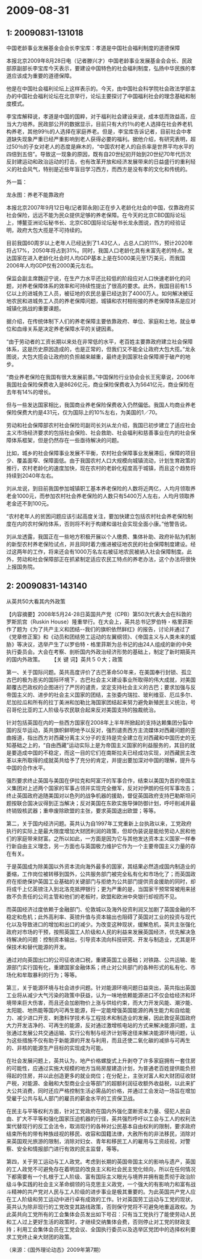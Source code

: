 # 2009-08-31

## 1: 20090831-131018

中国老龄事业发展基金会会长李宝库：孝道是中国社会福利制度的道德保障

本报北京2009年8月28日电（记者滕兴才）中国老龄事业发展基金会会长、民政部原副部长李宝库今天表示，要建设中国特色的社会福利制度，弘扬中华民族的孝道应该成为重要的道德保障。

他是在中国社会福利论坛上这样表示的。今天，由中国社会科学院社会政法学部主办的中国社会福利论坛在北京举行，论坛主要探讨了中国福利社会的理念基础和制度模式。

李宝库解释说，孝道是中国的国粹，对于福利社会建设来说，成本低而效益高，应当大力培养。民政部公开的数据显示，目前只有大约1％的老人选择在社会养老机构养老，其他99％的人选择在家庭养老。但是，李宝库告诉记者，目前社会中孝道缺失现象严重已经严重影响到老人获得必要的福利。据他介绍，有研究表明，超过50％的子女对老人的态度是麻木的，“中国农村老人的自杀率是世界平均水平的四倍到五倍”。导致这一现象的原因，既有自20世纪初开始到20世纪70年代历次反封建运动和政治运动的打击，也有改革开放和经济发展带来的日益盛行的重利轻义的社会风气，特别是近些年盲目学习西方，而西方是没有孝的文化和传统的。

外一篇：

龙永图：养老不能靠政府

本报北京2007年9月12日电(记者郭永刚)正在步入老龄化社会的中国，仅靠政府买社会保险，远远不能为民众提供足够的养老保障。在今天的北京CBD国际论坛上，博鳌亚洲论坛秘书长、北京CBD国际论坛秘书长龙永图说，西方的经验证明，政府大包大揽是不可持续的。 

目前我国60周岁以上老年人已经达到了1.43亿人，占总人口的11%，预计2020年将占17%，2050年将占到31%。同时，我国人口老龄化具有未富先老的特点。发达国家在进入老龄化社会时人均GDP基本上是在5000美元至1万美元，而我国2006年人均GDP仅有2000美元左右。 

保监会副主席魏迎宁说，在生产力水平还比较低的阶段应对人口快速老龄化的问题，对养老保障体系的效率和可持续性提出了很高的要求。此外，我国目前有1.5亿以上的进城务工人员，被征地的农民总量已经达到了4000万人。如何解决被征地农民和进城务工人员的养老保障问题，城镇和农村相衔接的养老保障体系是应对城镇化挑战的重要课题。 

据介绍，在传统体制下人们的养老保障主要依靠政府、单位、家庭和土地，就业单位和血缘关系是决定养老保障水平的关键因素。 

“由于劳动者的工资长期以来处在非常低的水平，老百姓主要靠政府建立社会保障体系，这是历史原因造成的，也是正常的，但我们又不能全让政府大包大揽。”龙永图说，大包大揽会让政府的负担越来越重，最终走到国家社会保障濒于破产的地步。 

“商业养老保险在我国有很大发展前景。”中国保险行业协会会长王宪章说，2006年我国社会保险保费收入是8626亿元，商业保险保费收入为5641亿元，商业保险在去年有14%的增长。 

但与一些发达国家相比，我国商业养老保险保费收入仍然偏低。我国人均商业养老保险保费大约是431元，仅为国际上的10%左右，为美国的1／70。 

劳动和社会保障部农村社会保险司副司长刘从龙介绍，我国已初步建立了适应社会主义市场经济要求的包括社会保险、社会救助、社会福利和慈善事业在内的社会保障体系框架，但是仍然存在一些亟待解决的问题。 

比如，城乡的社会保障事业发展不平衡，农村社会保障事业发展滞后，保障的项目少、覆盖面窄、保障面低。由于我国农村人口大规模向城镇流动，计划生育政策的推行，农村老龄化的速度加快，现在农村的老龄化程度高于城镇，而且这个趋势将持续到2040年左右。 

刘从龙说，到目前我国参加城镇职工基本养老保险的人数将近两亿，人均月领取养老金1000元，而参加农村社会养老保险的人数只有5400万人左右，人均月领取养老金还不到100元。 

“农村老年人的贫困问题应该引起高度关注，要加快建立包括农村社会养老保险制度在内的农村保险体系，否则将不利于构建和谐社会实现全面小康。”他警告说。 

刘从龙透露，我国正在一些地方积极开展以个人缴费、集体补助、政府补贴为机制的新型农村养老保险试点，并且同时着力推进被征地农民的社会保障制度建设。经过这两年的工作，将来还会有1000万名左右被征地农民被纳入社会保障制度。此外，劳动和社会保障部正在抓紧制定适应农民工特点的养老办法，这个办法将很快上报国务院。

## 2: 20090831-143140

从英共50大看其内外政策 

【内容摘要】2008年5月24-28日英国共产党（CPB）第50次代表大会在科敦的罗斯凯宫（Ruskin House）隆重举行。在大会上，英共总书记罗伯特・格里菲斯作了题为《为了共产主义和团结--我们的旗帜依然鲜红》的报告，讨论并通过了《党章修正案》和《动员和团结劳工运动的左翼纲领》、《帝国主义与人类未来的威胁》等决议，选举产生了以罗伯特・格里菲斯为总书记的由24人组成的新的中央执行委员会。大会在考察、剖析国内外政治经济形势的基础上，制定了新时期英共的国内外政策。  　  【关 键 词】英共５０大；政策  　    　 

第一、关于国际问题。英共高度评价了古巴革命50年来，在美国奉行封锁、孤立古巴的极为恶劣的国际环境下，古巴社会主义建设事业所取得的伟大成就，对美国颠覆古巴政权的企图进行了严厉的谴责，坚定支持社会主义的古巴；要求加强与反帝国主义的、进步的社会主义国家的团结，主张委内瑞拉、玻利维亚、厄瓜多尔、尼加拉瓜和所有的拉丁美洲和加勒比海国家团结起来努力避免新殖民主义统治，号召哥伦比亚的工人阶级与农民联合起来反对美国支持的独裁统治。

针对包括英国在内的一些西方国家在2008年上半年所掀起的支持达赖集团分裂中国的反华运动，英共旗帜鲜明地予以反对，强烈谴责西方主流媒体对西藏问题的歪曲报道，指出西方对西藏分离主义分子的支持是完全建立在对西藏和中国历史的无知基础之上的，“自由西藏”运动实际上是为帝国主义国家的利益服务的，其目的就是要造成中国的不稳定，而这一目的它们在南斯拉夫已经成功实现，对西藏民主改革以来所取得的成就英共给予了充分的肯定，并提出要加深对中国的理解，提升与中国的合作水平。

强烈要求终止英国与美国在伊拉克和阿富汗的军事合作，结束以美国为首的帝国主义集团对上述两个国家的军事占领并实现完全撤军，反对对伊朗的任何军事攻击；终止英国政府追随美国对以色列的战争机器的援助，督促英国政府支持巴勒斯坦问题按联合国决议得到正当解决；反对美国在东欧实施导弹防御计划，呼吁削减并最终销毁核武器；重申废除欧盟的主张，要求英国退出欧盟；等等。

第二，关于国内经济问题。英共认为自1997年工党重新上台执政以来，工党政府执行的实际上是最大限度增加大财团利润的政策，但却伪装说是能给劳动人民和他们的家庭带来财富。之所以如此，一方面是因为它与其他发达资本主义国家一样奉行新自由主义理念，另一方面也与英国极力维护它作为一个主要帝国主义力量的存在有关。

于是英国成为除美国以外资本流向海外最多的国家，其结果必然造成国内制造业的萎缩，工作岗位被转移到国外，公共服务部门被完全私有化和市场化了；而英国政府在拒绝保护英国工业基础的关键部门与拒绝为公共部门提供资金援助的同时，却将成千上亿英镑注入到北洛克抵押银行；更为严重的是，当国家干预常常被用来拯救不负责任的公司主管和他们的老板时，欧盟和欧洲中央银行却视而不见。

而英国经济过度依赖于金融部门、伦敦城以及海外投资利润又加剧了英国金融的不稳定和危机；此外高利率、英镑升值与资本输出也阻碍了英国对工业的投资与现代化以及导致进口的增加和出口的减少。为改变这种现状，缓解危机，英共主张强化政府对市场的干预，按照英国工人阶级和人民的利益来发展英国经济，优先解决急待解决的问题：控制资本输出，引导资本流向科技研究、开发与制造业，尤其是环保技术和替代能源的开发。

通过对向英国出口的公司征收进口税，重建英国工业基础；对铁路、公共运输、能源部门实行国有化，重建国家金融体系；终止对公共部门的各种形式的私有化、市场化和牟取暴利的行为；等等。

第三，关于能源环境与社会进步问题。针对能源环境问题日益突出，英共指出英国工业将从减少大气污染的政策中获益，认为一味地依赖能源进口不仅会给经济和环境带来巨大伤害，而且还会加剧物价上涨与供给约束，而大力开发风能、潮汐能、太阳能、地热能等国内可再生能源，将一定能增强英国能源的再生能力和自给能力、减少进口开支、剌激科学技术与工程技术和制造业的发展，因此敦促英国政府大力开发洁净的、可再生的能源，反对通过激增核电站的方式来解决能源问题，主张通过发展公共交通运输、实行公有制与经济计划等途径来解决能源环境问题，认为这些措施不仅有助于新能源的开发与利用，而且还使二氧化碳的减排与可再生的、非核的能源生产目标的实现成为可能。

在社会发展问题上，英共认为，地产价格螺旋式上升剥夺了许多家庭拥有一套住房的可能性，应通过实施大规模的地方当局房屋建造计划，为普通老百姓提供能负担得起的住房，并以此创造更多的就业岗位；在分配上，主张对富人和大财团征收财产税，对能源、金融和大型商业企业等部门的超额利润征收额外收益税，以此来扩大公共消费，同时还应严格控制生活必需品的价格，并通过工会发动一场旨在增加受雇于公共与私人部门的雇员的薪金水平的工资保卫战。

在民主与平等权利方面，针对工党政府在国内外强化垄断资本力量、侵犯人民自由、扩大不平等和强化国家压迫机器的行径，英共强烈呼吁以工会与工人的权利法案代替现行的反工会法令，取消现行的各种对公民基本自由权利的限制，要求政府结束所有的带有种族歧视的移民、收容和国籍法律，大赦所有的非法移民，消除对来英国观光旅游的限制，消除对妇女、青年和移民工人的雇用与工资歧视，对警察、安全和情报部门进行有效的民主监督，等等。

第四，关于劳工运动与工人政党。考虑到长期的英国帝国主义的影响与遗产，英国的工人政党不可避免存在着明显的改良主义和社会民主党化倾向，所以在任何情况下都需要有一个扎根于工人阶级、富有国际主义眼光与境界并拥有能贯彻于政治阶级斗争实践的社会主义革命纲领的马克思主义政党，一个强大的有影响力和富有战斗精神的共产党对人民与工人阶级的进步事业是极其重要的。为此英国共产党人应在工人阶级和劳工运动中进行卓有成效的工作。针对英国劳工运动与工党的现状，英共认为除非现行的工党改变其路线政策，否则保守党将不可避免地重返政权。为此英共向工党所有的工会集体会员发出如下号召：只有当工党执行了能使劳动人民和工人过上更好生活的政策时，才继续交纳集体会费，否则停止对工党的财政支持；利用工会集体会员在工党会议、全国执行委员以及选举区党团中的选择权利要求工党终止亲大财团的政策。

（来源：《国外理论动态》2009年第7期）

